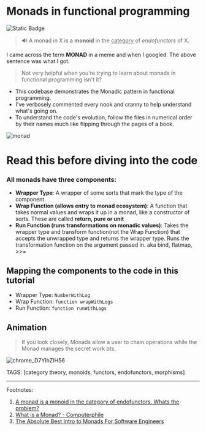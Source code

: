 # Monads in functional programming

![Static Badge](https://img.shields.io/badge/Typescript-blue)

>🔊 A monad in X is a <b>monoid</b> in the <u>category</u> of <i>endofunctors</i> of X.

I came across the term <b>MONAD</b> in a meme and when I googled. The above sentence was what I got.
> Not very helpful when you're trying to learn about monads in functional programming isn't it?


 - This codebase demonstrates the Monadic pattern in functional programming.
 - I've verbosely commented every nook and cranny to help understand what's going on.
 - To understand the code's evolution, follow the files in numerical order by their names much like flipping through the pages of a book.



![monad](https://github.com/phukon/practice/assets/60285613/2f26c765-1a94-432f-be41-638656b64305)

# Read this before diving into the code
### All monads have three components:
- <b>Wrapper Type</b>: A wrapper of some sorts that mark the type of the component.
- <b>Wrap Function (allows entry to monad ecosystem)</b>: A function that takes normal values and wraps it up in a monad, like a constructor of sorts. These are called <b> return, pure or unit</b>
- <b>Run Function (runs transformations on monadic values)</b>: Takes the wrapper type and transform function(not the Wrap Function) that accepts the unwrapped type and returns the wrapper type. Runs the transformation function on the argument passed in. aka bind, flatmap, >>=

## Mapping the components to the code in this tutorial

- Wrapper Type:  `NumberWithLog`
- Wrap Function: `function wrapWithLogs`
- Run Function: `function runWithLogs`

## Animation
> If you look closely, Monads allow a user to chain operations while the Monad manages the secret work bts.

![chrome_D7YIhZIH56](https://github.com/phukon/practice/assets/60285613/7df0fb39-4953-4918-899c-c2bf6c175caa)

TAGS:  [category theory, monoids, functors, endofunctors, morphisms]

---
Footnotes:

1. [A monad is a monoid in the category of endofunctors. Whats the problem?](https://www.youtube.com/watch?v=ENo_B8CZNRQ)
2. [What is a Monad? - Computerphile](https://www.youtube.com/watch?v=t1e8gqXLbsU)
3. [The Absolute Best Intro to Monads For Software Engineers](https://www.youtube.com/watch?v=C2w45qRc3aU)
